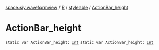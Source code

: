 [space.siy.waveformview](../../index.md) / [R](../index.md) / [styleable](index.md) / [ActionBar_height](./-action-bar_height.md)

# ActionBar_height

`static var ActionBar_height: `[`Int`](https://kotlinlang.org/api/latest/jvm/stdlib/kotlin/-int/index.html)
`static var ActionBar_height: `[`Int`](https://kotlinlang.org/api/latest/jvm/stdlib/kotlin/-int/index.html)